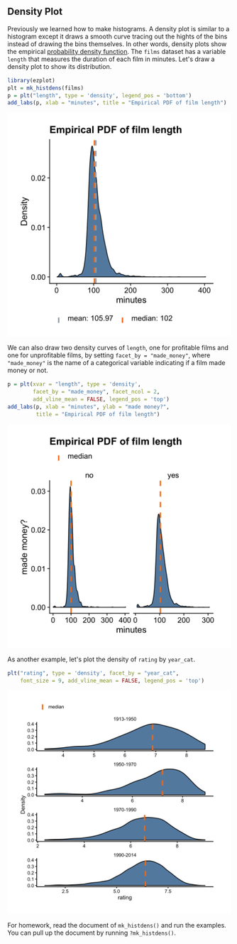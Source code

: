 ## Density Plot

Previously we learned how to make histograms. A density plot is similar to a histogram except it draws a smooth curve tracing out the hights of the bins instead of drawing the bins themselves. In other words, density plots show the empirical [probability density function](https://en.wikipedia.org/wiki/Probability_density_function). The `films` dataset has a variable `length` that measures the duration of each film in minutes. Let's draw a density plot to show its distribution. 


```r
library(ezplot)
plt = mk_histdens(films)
p = plt("length", type = 'density', legend_pos = 'bottom')
add_labs(p, xlab = "minutes", title = "Empirical PDF of film length")
```

![Empirical PDF of film length](images/density_length-1.png)

We can also draw two density curves of `length`, one for profitable films and one for unprofitable films, by setting `facet_by = "made_money"`, where `"made_money"` is the name of a categorical variable indicating if a film made money or not.


```r
p = plt(xvar = "length", type = 'density', 
        facet_by = "made_money", facet_ncol = 2,
        add_vline_mean = FALSE, legend_pos = 'top') 
add_labs(p, xlab = "minutes", ylab = "made money?", 
         title = "Empirical PDF of film length")
```

![Empirical PDF of film length by two groups](images/density_length_by_made_money-1.png)

As another example, let's plot the density of `rating` by `year_cat`.


```r
plt("rating", type = 'density', facet_by = "year_cat", 
    font_size = 9, add_vline_mean = FALSE, legend_pos = 'top') 
```

![Empirical PDF of film length by decades](images/density_rating_by_year_cat-1.png)

For homework, read the document of `mk_histdens()` and run the examples. 
You can pull up the document by running `?mk_histdens()`. 
